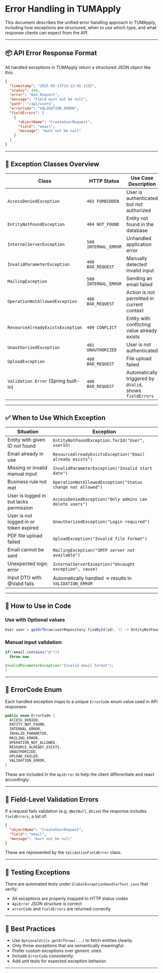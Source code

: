 # Error Handling in TUMApply

This document describes the unified error handling approach in TUMApply, including how exceptions are structured,
when to use which type, and what response clients can expect from the API.

---

## 📦 API Error Response Format

All handled exceptions in TUMApply return a structured JSON object like this:

```json
{
  "timestamp": "2025-05-13T14:12:45.123Z",
  "status": 400,
  "error": "Bad Request",
  "message": "Field must not be null",
  "path": "/api/users",
  "errorCode": "VALIDATION_ERROR",
  "fieldErrors": [
    {
      "objectName": "CreateUserRequest",
      "field": "email",
      "message": "must not be null"
    }
  ]
}
```

---

## 🧱 Exception Classes Overview

| Class                                | HTTP Status          | Use Case Description                                     |
| ------------------------------------ | -------------------- | -------------------------------------------------------- |
| `AccessDeniedException`              | `403 FORBIDDEN`      | User is authenticated but not authorized                 |
| `EntityNotFoundException`            | `404 NOT_FOUND`      | Entity not found in the database                         |
| `InternalServerException`            | `500 INTERNAL_ERROR` | Unhandled application error                              |
| `InvalidParameterException`          | `400 BAD_REQUEST`    | Manually detected invalid input                          |
| `MailingException`                   | `500 INTERNAL_ERROR` | Sending an email failed                                  |
| `OperationNotAllowedException`       | `400 BAD_REQUEST`    | Action is not permitted in current context               |
| `ResourceAlreadyExistsException`     | `409 CONFLICT`       | Entity with conflicting value already exists             |
| `UnauthorizedException`              | `401 UNAUTHORIZED`   | User is not authenticated                                |
| `UploadException`                    | `400 BAD_REQUEST`    | File upload failed                                       |
| `Validation Error` (Spring built-in) | `400 BAD_REQUEST`    | Automatically triggered by `@Valid`, shows `fieldErrors` |

---

## ✅ When to Use Which Exception

| Situation                              | Exception                                                   |
| -------------------------------------- | ----------------------------------------------------------- |
| Entity with given ID not found         | `EntityNotFoundException.forId("User", userId)`             |
| Email already in use                   | `ResourceAlreadyExistsException("Email already exists")`    |
| Missing or invalid manual input        | `InvalidParameterException("Invalid start date")`           |
| Business rule not met                  | `OperationNotAllowedException("Status change not allowed")` |
| User is logged in but lacks permission | `AccessDeniedException("Only admins can delete users")`     |
| User is not logged in or token expired | `UnauthorizedException("Login required")`                   |
| PDF file upload failed                 | `UploadException("Invalid file format")`                    |
| Email cannot be sent                   | `MailingException("SMTP server not available")`             |
| Unexpected logic error                 | `InternalServerException("Uncaught exception", cause)`      |
| Input DTO with @Valid fails            | Automatically handled → results in `VALIDATION_ERROR`       |

---

## 🎯 How to Use in Code

### Use with Optional values

```java
User user = getOrThrow(userRepository.findById(id), () -> EntityNotFoundException.forId("User", id));

```

### Manual input validation

```java
if(!email.contains("@")){
  throw new

InvalidParameterException("Invalid email format");
}
```

---

## 🧠 ErrorCode Enum

Each handled exception maps to a unique `ErrorCode` enum value used in API responses:

```java
public enum ErrorCode {
  ACCESS_DENIED,
  ENTITY_NOT_FOUND,
  INTERNAL_ERROR,
  INVALID_PARAMETER,
  MAILING_ERROR,
  OPERATION_NOT_ALLOWED,
  RESOURCE_ALREADY_EXISTS,
  UNAUTHORIZED,
  UPLOAD_FAILED,
  VALIDATION_ERROR,
}

```

These are included in the `ApiError` to help the client differentiate and react accordingly.

---

## 🧩 Field-Level Validation Errors

If a request fails validation (e.g. `@NotNull`, `@Size`) the response includes `fieldErrors`, a list of:

```json
{
  "objectName": "CreateUserRequest",
  "field": "email",
  "message": "must not be null"
}
```

These are represented by the `ValidationFieldError` class.

---

## 🧪 Testing Exceptions

There are automated tests under `GlobalExceptionHandlerTest.java` that verify:

- All exceptions are properly mapped to HTTP status codes
- `ApiError` JSON structure is correct
- `errorCode` and `fieldErrors` are returned correctly

---

## 📘 Best Practices

- Use `OptionalUtils.getOrThrow(...)` to fetch entities cleanly.
- Only throw exceptions that are semantically meaningful.
- Prefer custom exceptions over generic ones.
- Include `ErrorCode` consistently.
- Add unit tests for expected exception behavior.

---
